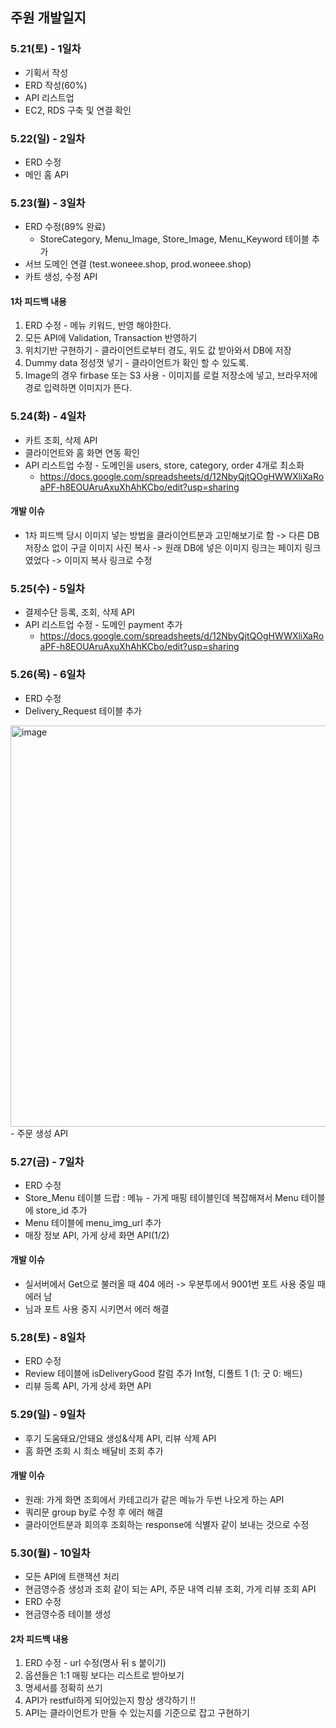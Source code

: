 ## 주원 개발일지

### 5.21(토) - 1일차
- 기획서 작성
- ERD 작성(60%)
- API 리스트업
- EC2, RDS 구축 및 연결 확인

### 5.22(일) - 2일차
- ERD 수정
- 메인 홈 API

### 5.23(월) - 3일차
- ERD 수정(89% 완료)
	- StoreCategory, Menu_Image, Store_Image, Menu_Keyword 테이블 추가
- 서브 도메인 연결 (test.woneee.shop, prod.woneee.shop)
- 카트 생성, 수정 API
#### 1차 피드백 내용
  1. ERD 수정  - 메뉴 키워드, 반영 해야한다.
  2. 모든 API에 Validation, Transaction 반영하기
  3. 위치기반 구현하기 - 클라이언트로부터 경도, 위도 값 받아와서 DB에 저장
  4. Dummy data 정성껏 넣기 - 클라이언트가 확인 할 수 있도록.
  5. Image의 경우 firbase 또는 S3 사용 - 이미지를 로컬 저장소에 넣고, 브라우저에 경로 입력하면 이미지가 뜬다.


### 5.24(화) - 4일차
- 카트 조회, 삭제 API
- 클라이언트와 홈 화면 연동 확인
- API 리스트업 수정 - 도메인을 users, store, category, order 4개로 최소화 
  - https://docs.google.com/spreadsheets/d/12NbyQjtQOgHWWXliXaRoaPF-h8EOUAruAxuXhAhKCbo/edit?usp=sharing
  
#### 개발 이슈 
- 1차 피드백 당시 이미지 넣는 방법을 클라이언트분과 고민해보기로 함
-> 다른 DB저장소 없이 구글 이미지 사진 복사 
-> 원래 DB에 넣은 이미지 링크는 페이지 링크였었다 -> 이미지 복사 링크로 수정

### 5.25(수) - 5일차
- 결제수단 등록, 조회, 삭제 API
- API 리스트업 수정 - 도메인 payment 추가
  - https://docs.google.com/spreadsheets/d/12NbyQjtQOgHWWXliXaRoaPF-h8EOUAruAxuXhAhKCbo/edit?usp=sharing

### 5.26(목) - 6일차
- ERD 수정
 - Delivery_Request 테이블 추가
 <img width="642" alt="image" src=https://user-images.githubusercontent.com/87613419/170449444-c9ee464b-0e58-424d-a1fa-f5e94229bef0.png>
- 주문 생성 API

### 5.27(금) - 7일차
- ERD 수정
 - Store_Menu 테이블 드랍 : 메뉴 - 가게 매핑 테이블인데 복잡해져서 Menu 테이블에 store_id 추가
 - Menu 테이블에 menu_img_url 추가
- 매장 정보 API, 가게 상세 화면 API(1/2)

#### 개발 이슈 
- 실서버에서 Get으로 불러올 때 404 에러 -> 우분투에서 9001번 포트 사용 중일 때 에러 남
 - 님과 포트 사용 중지 시키면서 에러 해결 
 
### 5.28(토) - 8일차
- ERD 수정
 - Review 테이블에 isDeliveryGood 칼럼 추가 Int형, 디폴트 1 (1: 굿 0: 배드)
- 리뷰 등록 API, 가게 상세 화면 API

### 5.29(일) - 9일차
- 후기 도움돼요/안돼요 생성&삭제 API, 리뷰 삭제 API
- 홈 화면 조회 시 최소 배달비 조회 추가

#### 개발 이슈
- 원래: 가게 화면 조회에서 카테고리가 같은 메뉴가 두번 나오게 하는 API 
 - 쿼리문 group by로 수정 후 에러 해결
- 클라이언트분과 회의후 조회하는 response에 식별자 같이 보내는 것으로 수정

### 5.30(월) - 10일차
- 모든 API에 트랜잭션 처리
- 현금영수증 생성과 조회 같이 되는 API, 주문 내역 리뷰 조회, 가게 리뷰 조회 API
- ERD 수정
 - 현금영수증 테이블 생성 

#### 2차 피드백 내용
  1. ERD 수정 - url 수정(명사 뒤 s 붙이기) 
  2. 옵션들은 1:1 매핑 보다는 리스트로 받아보기
  3. 명세서를 정확히 쓰기
  4. API가 restful하게 되어있는지 항상 생각하기 !!
  5. API는 클라이언트가 만들 수 있는지를 기준으로 잡고 구현하기 
 
 

